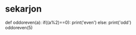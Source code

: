 # sekarjon
def oddoreven(a):     if((a%2)==0):         print('even')     else:         print('odd') oddoreven(5)
